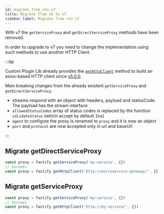 ```yaml
---
id: migrate_from_vto_v7
title: Migrate from v6 to v7
sidebar_label: Migrate from vto v7
---
```


<!--
WARNING: this file was automatically generated by Mia-Platform Doc Aggregator.
DO NOT MODIFY IT BY HAND.
Instead, modify the source file and run the aggregator to regenerate this file.
-->

With v7 the `getServiceProxy` and `getDirectServiceProxy` methods have been removed.

In order to upgrade to v7 you need to change the implementation using such methods to use another HTTP Client.

:::tip

Custom Plugin Lib already provides the [`getHttpClient`](../http_client.md) method to build an axios-based HTTP client since [v5.0.0](../../CHANGELOG.md#v500---2022-05-13).

Main breaking changes from the already existent `getServiceProxy` and `getDirectServiceProxy`:

- streams respond with an object with headers, payload and statusCode. The payload has the stream interface
- `allowedStatusCodes` array of status codes is replaced by the function `validateStatus` (which accept by default 2xx)
- `agent` to configure the proxy is renamed to `proxy` and it is now an object
- `port` and `protocol` are now accepted only in url and baseUrl

:::

## Migrate getDirectServiceProxy

```js
const proxy = fastify.getServiceProxy('my-service', {})
// becomes
const proxy = fastify.getHttpClient('http://microservice-gateway/', {})
```

## Migrate getServiceProxy

```js
const proxy = fastify.getServiceProxy('my-service', {})
// becomes
const proxy = fastify.getHttpClient('http://my-service/', {})
```
